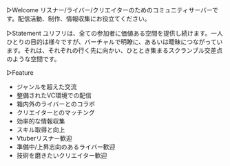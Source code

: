 ▷Welcome
リスナー/ライバー/クリエイターのためのコミュニティサーバーです。配信活動、制作、情報収集にお役立てください。

▷Statement
ユリフリは、全ての参加者に価値ある空間を提供し続けます。一人ひとりの目的は様々ですが、バーチャルで明瞭に、あるいは曖昧につながっています。それは、それぞれの行く先に向かい、ひととき集まるスクランブル交差点のような空間です。

▷Feature
- ジャンルを超えた交流
- 整備されたVC環境での配信
- 箱内外のライバーとのコラボ
- クリエイターとのマッチング
- 効率的な情報収集
- スキル取得と向上
- Vtuberリスナー歓迎
- 準備中/上昇志向のあるライバー歓迎
- 技術を磨きたいクリエイター歓迎
